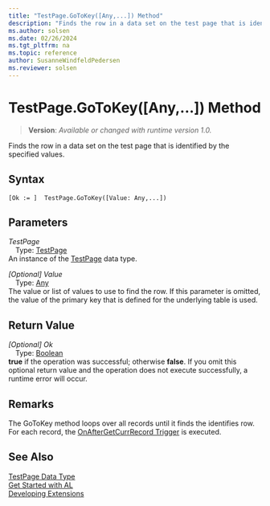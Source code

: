 ```yaml
---
title: "TestPage.GoToKey([Any,...]) Method"
description: "Finds the row in a data set on the test page that is identified by the specified values."
ms.author: solsen
ms.date: 02/26/2024
ms.tgt_pltfrm: na
ms.topic: reference
author: SusanneWindfeldPedersen
ms.reviewer: solsen
---
```

[//]: # (START>DO_NOT_EDIT)
[//]: # (IMPORTANT:Do not edit any of the content between here and the END>DO_NOT_EDIT.)
[//]: # (Any modifications should be made in the .xml files in the ModernDev repo.)
# TestPage.GoToKey([Any,...]) Method
> **Version**: _Available or changed with runtime version 1.0._

Finds the row in a data set on the test page that is identified by the specified values.


## Syntax
```AL
[Ok := ]  TestPage.GoToKey([Value: Any,...])
```
## Parameters
*TestPage*  
&emsp;Type: [TestPage](testpage-data-type.md)  
An instance of the [TestPage](testpage-data-type.md) data type.  

*[Optional] Value*  
&emsp;Type: [Any](../any/any-data-type.md)  
The value or list of values to use to find the row. If this parameter is omitted, the value of the primary key that is defined for the underlying table is used.  


## Return Value
*[Optional] Ok*  
&emsp;Type: [Boolean](../boolean/boolean-data-type.md)  
**true** if the operation was successful; otherwise **false**.   If you omit this optional return value and the operation does not execute successfully, a runtime error will occur.  


[//]: # (IMPORTANT: END>DO_NOT_EDIT)

## Remarks
The GoToKey method loops over all records until it finds the identifies row.  For each record, the [OnAfterGetCurrRecord Trigger](../../triggers-auto/page/devenv-onaftergetcurrrecord-page-trigger.md) is executed.  

## See Also
[TestPage Data Type](testpage-data-type.md)  
[Get Started with AL](../../devenv-get-started.md)  
[Developing Extensions](../../devenv-dev-overview.md)